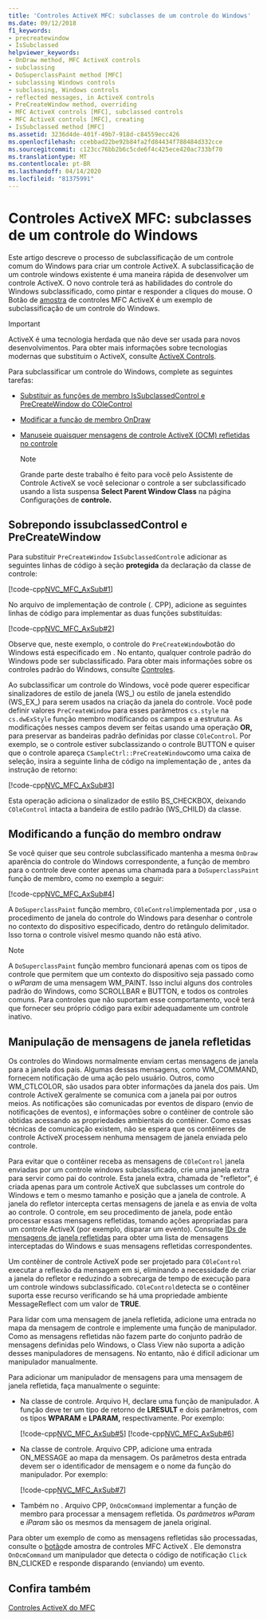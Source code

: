 ```yaml
---
title: 'Controles ActiveX MFC: subclasses de um controle do Windows'
ms.date: 09/12/2018
f1_keywords:
- precreatewindow
- IsSubclassed
helpviewer_keywords:
- OnDraw method, MFC ActiveX controls
- subclassing
- DoSuperclassPaint method [MFC]
- subclassing Windows controls
- subclassing, Windows controls
- reflected messages, in ActiveX controls
- PreCreateWindow method, overriding
- MFC ActiveX controls [MFC], subclassed controls
- MFC ActiveX controls [MFC], creating
- IsSubclassed method [MFC]
ms.assetid: 3236d4de-401f-49b7-918d-c84559ecc426
ms.openlocfilehash: ccebbad22be92b84fa2fd84434f788484d332cce
ms.sourcegitcommit: c123cc76bb2b6c5cde6f4c425ece420ac733bf70
ms.translationtype: MT
ms.contentlocale: pt-BR
ms.lasthandoff: 04/14/2020
ms.locfileid: "81375991"
---
```

# <a name="mfc-activex-controls-subclassing-a-windows-control"></a>Controles ActiveX MFC: subclasses de um controle do Windows

Este artigo descreve o processo de subclassificação de um controle comum do Windows para criar um controle ActiveX. A subclassificação de um controle windows existente é uma maneira rápida de desenvolver um controle ActiveX. O novo controle terá as habilidades do controle do Windows subclassificado, como pintar e responder a cliques do mouse. O Botão de [amostra](../overview/visual-cpp-samples.md) de controles MFC ActiveX é um exemplo de subclassificação de um controle do Windows.

>[!IMPORTANT]
> ActiveX é uma tecnologia herdada que não deve ser usada para novos desenvolvimentos. Para obter mais informações sobre tecnologias modernas que substituim o ActiveX, consulte [ActiveX Controls](activex-controls.md).

Para subclassificar um controle do Windows, complete as seguintes tarefas:

- [Substituir as funções de membro IsSubclassedControl e PreCreateWindow do COleControl](#_core_overriding_issubclassedcontrol_and_precreatewindow)

- [Modificar a função de membro OnDraw](#_core_modifying_the_ondraw_member_function)

- [Manuseie quaisquer mensagens de controle ActiveX (OCM) refletidas no controle](#_core_handling_reflected_window_messages)

   > [!NOTE]
   > Grande parte deste trabalho é feito para você pelo Assistente de Controle ActiveX se você selecionar o controle a ser subclassificado usando a lista suspensa **Select Parent Window Class** na página Configurações de **controle.**

## <a name="overriding-issubclassedcontrol-and-precreatewindow"></a><a name="_core_overriding_issubclassedcontrol_and_precreatewindow"></a>Sobrepondo issubclassedControl e PreCreateWindow

Para substituir `PreCreateWindow` `IsSubclassedControl`e adicionar as seguintes linhas de código à seção **protegida** da declaração da classe de controle:

[!code-cpp[NVC_MFC_AxSub#1](../mfc/codesnippet/cpp/mfc-activex-controls-subclassing-a-windows-control_1.h)]

No arquivo de implementação de controle (. CPP), adicione as seguintes linhas de código para implementar as duas funções substituídas:

[!code-cpp[NVC_MFC_AxSub#2](../mfc/codesnippet/cpp/mfc-activex-controls-subclassing-a-windows-control_2.cpp)]

Observe que, neste exemplo, o controle do `PreCreateWindow`botão do Windows está especificado em . No entanto, qualquer controle padrão do Windows pode ser subclassificado. Para obter mais informações sobre os controles padrão do Windows, consulte [Controles](../mfc/controls-mfc.md).

Ao subclassificar um controle do Windows, você pode querer especificar sinalizadores de estilo de janela (WS_) ou estilo de janela estendido (WS_EX_) para serem usados na criação da janela do controle. Você pode definir valores `PreCreateWindow` para esses parâmetros `cs.style` na `cs.dwExStyle` função membro modificando os campos e a estrutura. As modificações nesses campos devem ser feitas usando uma operação **OR,** para preservar as bandeiras padrão definidas por classe `COleControl`. Por exemplo, se o controle estiver subclassizando o controle BUTTON e quiser que o controle apareça `CSampleCtrl::PreCreateWindow`como uma caixa de seleção, insira a seguinte linha de código na implementação de , antes da instrução de retorno:

[!code-cpp[NVC_MFC_AxSub#3](../mfc/codesnippet/cpp/mfc-activex-controls-subclassing-a-windows-control_3.cpp)]

Esta operação adiciona o sinalizador de estilo BS_CHECKBOX, deixando `COleControl` intacta a bandeira de estilo padrão (WS_CHILD) da classe.

## <a name="modifying-the-ondraw-member-function"></a><a name="_core_modifying_the_ondraw_member_function"></a>Modificando a função do membro ondraw

Se você quiser que seu controle subclassificado mantenha a mesma `OnDraw` aparência do controle do Windows correspondente, a função de membro para o controle deve conter apenas uma chamada para a `DoSuperclassPaint` função de membro, como no exemplo a seguir:

[!code-cpp[NVC_MFC_AxSub#4](../mfc/codesnippet/cpp/mfc-activex-controls-subclassing-a-windows-control_4.cpp)]

A `DoSuperclassPaint` função membro, `COleControl`implementada por , usa o procedimento de janela do controle do Windows para desenhar o controle no contexto do dispositivo especificado, dentro do retângulo delimitador. Isso torna o controle visível mesmo quando não está ativo.

> [!NOTE]
> A `DoSuperclassPaint` função membro funcionará apenas com os tipos de controle que permitem que um contexto do dispositivo seja passado como o *wParam* de uma mensagem WM_PAINT. Isso inclui alguns dos controles padrão do Windows, como SCROLLBAR e BUTTON, e todos os controles comuns. Para controles que não suportam esse comportamento, você terá que fornecer seu próprio código para exibir adequadamente um controle inativo.

## <a name="handling-reflected-window-messages"></a><a name="_core_handling_reflected_window_messages"></a>Manipulação de mensagens de janela refletidas

Os controles do Windows normalmente enviam certas mensagens de janela para a janela dos pais. Algumas dessas mensagens, como WM_COMMAND, fornecem notificação de uma ação pelo usuário. Outros, como WM_CTLCOLOR, são usados para obter informações da janela dos pais. Um controle ActiveX geralmente se comunica com a janela pai por outros meios. As notificações são comunicadas por eventos de disparo (envio de notificações de eventos), e informações sobre o contêiner de controle são obtidas acessando as propriedades ambientais do contêiner. Como essas técnicas de comunicação existem, não se espera que os contêineres de controle ActiveX processem nenhuma mensagem de janela enviada pelo controle.

Para evitar que o contêiner receba as mensagens de `COleControl` janela enviadas por um controle windows subclassificado, crie uma janela extra para servir como pai do controle. Esta janela extra, chamada de "refletor", é criada apenas para um controle ActiveX que subclasses um controle do Windows e tem o mesmo tamanho e posição que a janela de controle. A janela do refletor intercepta certas mensagens de janela e as envia de volta ao controle. O controle, em seu procedimento de janela, pode então processar essas mensagens refletidas, tomando ações apropriadas para um controle ActiveX (por exemplo, disparar um evento). Consulte [IDs de mensagens de janela refletidas](../mfc/reflected-window-message-ids.md) para obter uma lista de mensagens interceptadas do Windows e suas mensagens refletidas correspondentes.

Um contêiner de controle ActiveX pode ser projetado para `COleControl` executar a reflexão da mensagem em si, eliminando a necessidade de criar a janela do refletor e reduzindo a sobrecarga de tempo de execução para um controle windows subclassificado. `COleControl`detecta se o contêiner suporta esse recurso verificando se há uma propriedade ambiente MessageReflect com um valor de **TRUE**.

Para lidar com uma mensagem de janela refletida, adicione uma entrada no mapa da mensagem de controle e implemente uma função de manipulador. Como as mensagens refletidas não fazem parte do conjunto padrão de mensagens definidas pelo Windows, o Class View não suporta a adição desses manipuladores de mensagens. No entanto, não é difícil adicionar um manipulador manualmente.

Para adicionar um manipulador de mensagens para uma mensagem de janela refletida, faça manualmente o seguinte:

- Na classe de controle. Arquivo H, declare uma função de manipulador. A função deve ter um tipo de retorno de **LRESULT** e dois parâmetros, com os tipos **WPARAM** e **LPARAM,** respectivamente. Por exemplo:

   [!code-cpp[NVC_MFC_AxSub#5](../mfc/codesnippet/cpp/mfc-activex-controls-subclassing-a-windows-control_5.h)]
    [!code-cpp[NVC_MFC_AxSub#6](../mfc/codesnippet/cpp/mfc-activex-controls-subclassing-a-windows-control_6.h)]

- Na classe de controle. Arquivo CPP, adicione uma entrada ON_MESSAGE ao mapa da mensagem. Os parâmetros desta entrada devem ser o identificador de mensagem e o nome da função do manipulador. Por exemplo:

   [!code-cpp[NVC_MFC_AxSub#7](../mfc/codesnippet/cpp/mfc-activex-controls-subclassing-a-windows-control_7.cpp)]

- Também no . Arquivo CPP, `OnOcmCommand` implementar a função de membro para processar a mensagem refletida. Os *parâmetros wParam* e *iParam* são os mesmos da mensagem de janela original.

Para obter um exemplo de como as mensagens refletidas são processadas, consulte o [botão](../overview/visual-cpp-samples.md)de amostra de controles MFC ActiveX . Ele demonstra `OnOcmCommand` um manipulador que detecta o código de notificação `Click` BN_CLICKED e responde disparando (enviando) um evento.

## <a name="see-also"></a>Confira também

[Controles ActiveX do MFC](../mfc/mfc-activex-controls.md)
